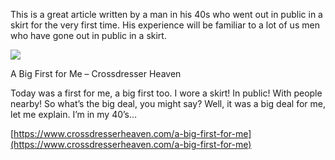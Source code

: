 This is a great article written by a man in his 40s who went out in public in a skirt for the very first time. His experience will be familiar to a lot of us men who have gone out in public in a skirt.

[](https://www.crossdresserheaven.com/a-big-first-for-me/ "A Big First for Me – Crossdresser Heaven")

![](sa_1725141038_IMG_2509-scaled.jpeg)

A Big First for Me – Crossdresser Heaven

Today was a first for me, a big first too. I wore a skirt! In public! With people nearby! So what’s the big deal, you might say? Well, it was a big deal for me, let me explain. I’m in my 40’s…

[https://www.crossdresserheaven.com/a-big-first-for-me](https://www.crossdresserheaven.com/a-big-first-for-me)